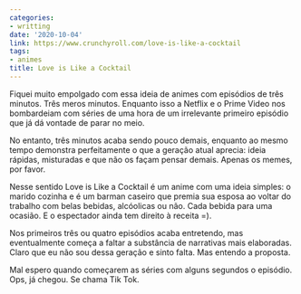 ```yaml
---
categories:
- writting
date: '2020-10-04'
link: https://www.crunchyroll.com/love-is-like-a-cocktail
tags:
- animes
title: Love is Like a Cocktail
---
```


Fiquei muito empolgado com essa ideia de animes com episódios de três minutos. Três meros minutos. Enquanto isso a Netflix e o Prime Video nos bombardeiam com séries de uma hora de um irrelevante primeiro episódio que já dá vontade de parar no meio.

No entanto, três minutos acaba sendo pouco demais, enquanto ao mesmo tempo demonstra perfeitamente o que a geração atual aprecia: ideia rápidas, misturadas e que não os façam pensar demais. Apenas os memes, por favor.

Nesse sentido Love is Like a Cocktail é um anime com uma ideia simples: o marido cozinha e é um barman caseiro que premia sua esposa ao voltar do trabalho com belas bebidas, alcóolicas ou não. Cada bebida para uma ocasião. E o espectador ainda tem direito à receita =).

Nos primeiros três ou quatro episódios acaba entretendo, mas eventualmente começa a faltar a substância de narrativas mais elaboradas. Claro que eu não sou dessa geração e sinto falta. Mas entendo a proposta.

Mal espero quando começarem as séries com alguns segundos o episódio. Ops, já chegou. Se chama Tik Tok.

